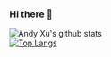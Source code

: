### Hi there 👋

![Andy Xu's github stats](https://github-readme-stats.vercel.app/api?username=xsb1999&show_icons=true&count_private=true&hide=prs)<br>
[![Top Langs](https://github-readme-stats.vercel.app/api/top-langs/?username=xsb1999&layout=compact)](https://github.com/anuraghazra/github-readme-stats)<br>
